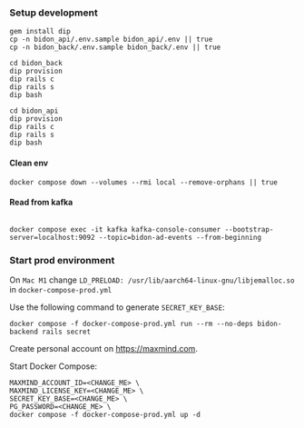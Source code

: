 ### Setup development

```shell
gem install dip
cp -n bidon_api/.env.sample bidon_api/.env || true
cp -n bidon_back/.env.sample bidon_back/.env || true

cd bidon_back
dip provision
dip rails c
dip rails s
dip bash

cd bidon_api
dip provision
dip rails c
dip rails s
dip bash
```
#### Clean env
```shell
docker compose down --volumes --rmi local --remove-orphans || true
```

#### Read from kafka
```shell

docker compose exec -it kafka kafka-console-consumer --bootstrap-server=localhost:9092 --topic=bidon-ad-events --from-beginning
```

### Start prod environment
On `Mac M1` change `LD_PRELOAD: /usr/lib/aarch64-linux-gnu/libjemalloc.so` in `docker-compose-prod.yml`

Use the following command to generate `SECRET_KEY_BASE`:
```shell
docker compose -f docker-compose-prod.yml run --rm --no-deps bidon-backend rails secret
```
Create personal account on https://maxmind.com.

Start Docker Compose:
```shell
MAXMIND_ACCOUNT_ID=<CHANGE_ME> \
MAXMIND_LICENSE_KEY=<CHANGE_ME> \
SECRET_KEY_BASE=<CHANGE_ME> \
PG_PASSWORD=<CHANGE_ME> \
docker compose -f docker-compose-prod.yml up -d
```
